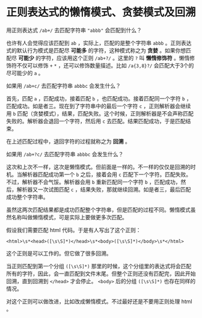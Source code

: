 正则表达式的懒惰模式、贪婪模式及回溯
=================================

用正则表达式 `/ab+/` 去匹配字符串 `"abbb"` 会匹配到什么？

也许有人会觉得应该匹配到 `ab` ，实际上，匹配的是整个字符串 `abbb` 。正则表达式的默认行为模式是匹配尽 **可能多** 的字符，这种模式称之为 **贪婪** 。如果你想匹配尽 **可能少** 的字符，应该用这个正则 `/ab+?/` 。这里的 `?` 叫 **懒惰修饰符** 。懒惰修饰符不仅可以修饰 `+` `*` ，还可以修饰数量描述。比如 `/a{3,8}?/` 会匹配大于3个的尽可能少的 `a` 。

如果用 `/ab+c/` 去匹配字符串 `abbbc` 会发生什么？

首先，匹配 `a` ，匹配成功，接着匹配 `b` ，也匹配成功。接着匹配同一个字符 `b` ，匹配成功。如是者三。现在到了字符串中的最后一个字符 `c` ，正则解析器会继续用 `b` 匹配（贪婪模式），结果，匹配失败。这个时候，正则解析器是不会声称匹配失败的。解析器会退回一个字符，然后用 `c` 去匹配。结果匹配成功，于是匹配结束。

在上述匹配过程中，退回字符的过程就称之为 **回溯** 。

如果用 `/ab+?c/` 去匹配字符串 `abbbc` 会发生什么？

这次和上次不一样，这次是懒惰模式。但前面是一样的。不一样的仅仅是回溯的时机。当解析器匹配成功第一个 `b` 之后，接着会用 `c` 匹配下一个字符。匹配失败。不过，解析器不会气馁。解析器会用 `b` 重新匹配同一个字符 `b` ，匹配成功，然后，解析器又一次试图匹配 `c` ，结果失败，那就继续回溯。如是者三，最后匹配成功整个字符串。

虽然这两次匹配结果都是成功匹配整个字符串，但是匹配的过程不同。懒惰模式虽然名称叫做懒惰模式，可是实际上要做更多次匹配。

假设我们需要匹配 html 代码。于是有人写出了这个正则：

```regex
<html>\s*<head>([\s\S]*)</head>\s*<body>([\s\S]*)</body>\s*</html>
```

这个正则是可以工作的。但它做了很多回溯。

当正则匹配到第一个分组 `([\s\S]*)` 那里的时候，这个分组里的表达式将会匹配所有的字符，因此，会一直匹配到文件末尾。但整个正则还没有匹配完，因此开始回溯，直到回溯到 `</head>` 才会停止。 `<body>` 后的分组 `([\s\S]*)` 也存在同样的情况。

对这个正则可以做改进，比如改成懒惰模式。不过最好还是不要用正则处理 html 。

